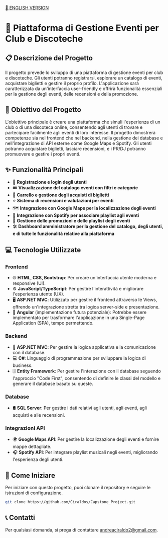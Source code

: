 [🏴 ENGLISH VERSION](README.en.md)
# 🎉 Piattaforma di Gestione Eventi per Club e Discoteche

## 📋 Descrizione del Progetto
Il progetto prevede lo sviluppo di una piattaforma di gestione eventi per club e discoteche. Gli utenti potranno registrarsi, esplorare un catalogo di eventi, acquistare biglietti e gestire il proprio profilo. L'applicazione sarà caratterizzata da un'interfaccia user-friendly e offrirà funzionalità essenziali per la gestione degli eventi, delle recensioni e della promozione.

## 🎯 Obiettivo del Progetto
L'obiettivo principale è creare una piattaforma che simuli l'esperienza di un club o di una discoteca online, consentendo agli utenti di trovare e partecipare facilmente agli eventi di loro interesse. Il progetto dimostrerà competenze sia nel frontend che nel backend, nella gestione dei database e nell'integrazione di API esterne come Google Maps e Spotify. Gli utenti potranno acquistare biglietti, lasciare recensioni, e i PR/DJ potranno promuovere e gestire i propri eventi.

## ✨ Funzionalità Principali
- 🔐 **Registrazione e login degli utenti**
- 🎟️ **Visualizzazione del catalogo eventi con filtri e categorie**
- 🛒 **Carrello e gestione degli acquisti di biglietti**
- ⭐ **Sistema di recensioni e valutazioni per eventi**
- 🗺️ **Integrazione con Google Maps per la localizzazione degli eventi**
- 🎵 **Integrazione con Spotify per associare playlist agli eventi**
- 📣 **Gestione delle promozioni e delle playlist degli eventi**
- 🛠️ **Dashboard amministratore per la gestione del catalogo, degli utenti, e di tutte le funzionalità relative alla piattaforma**

## 💻 Tecnologie Utilizzate

### Frontend
- 🌐 **HTML, CSS, Bootstrap**: Per creare un'interfaccia utente moderna e responsive (UI).
- ⚙️ **JavaScript/TypeScript**: Per gestire l'interattività e migliorare l'esperienza utente (UX).
- 🖥️ **ASP.NET MVC**: Utilizzato per gestire il frontend attraverso le Views, offrendo un'integrazione stretta tra logica server-side e presentazione.
- 🔄 **Angular** (implementazione futura potenziale): Potrebbe essere implementato per trasformare l'applicazione in una Single-Page Application (SPA), tempo permettendo.

### Backend
- 🔧 **ASP.NET MVC**: Per gestire la logica applicativa e la comunicazione con il database.
- 💻 **C#**: Linguaggio di programmazione per sviluppare la logica di business.
- 🗄️ **Entity Framework**: Per gestire l'interazione con il database seguendo l'approccio "Code First", consentendo di definire le classi del modello e generare il database basato su queste.

### Database
- 🛢️ **SQL Server**: Per gestire i dati relativi agli utenti, agli eventi, agli acquisti e alle recensioni.

### Integrazioni API
- 🌍 **Google Maps API**: Per gestire la localizzazione degli eventi e fornire mappe dettagliate.
- 🎧 **Spotify API**: Per integrare playlist musicali negli eventi, migliorando l'esperienza degli utenti.

## 🚀 Come Iniziare
Per iniziare con questo progetto, puoi clonare il repository e seguire le istruzioni di configurazione.

```bash
git clone https://github.com/Ciraldos/Capstone_Project.git
```
## 📞 Contatti
Per qualsiasi domanda, si prega di contattare andreaciraldo2@gmail.com.
